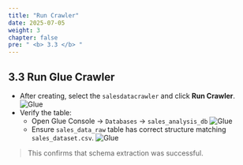 ```yaml
---
title: "Run Crawler"
date: 2025-07-05
weight: 3
chapter: false
pre: " <b> 3.3 </b> "
---
```


## 3.3 Run Glue Crawler

- After creating, select the `salesdatacrawler` and click **Run Crawler**.
![Glue](../../images/03/033/1.png?featherlight=false&width=90pc)
- Verify the table:
  - Open Glue Console → `Databases` → `sales_analysis_db`
![Glue](../../images/03/033/2.png?featherlight=false&width=90pc)
  - Ensure `sales_data_raw` table has correct structure matching `sales_dataset.csv`.
![Glue](../../images/03/033/3.png?featherlight=false&width=90pc)
> This confirms that schema extraction was successful.
